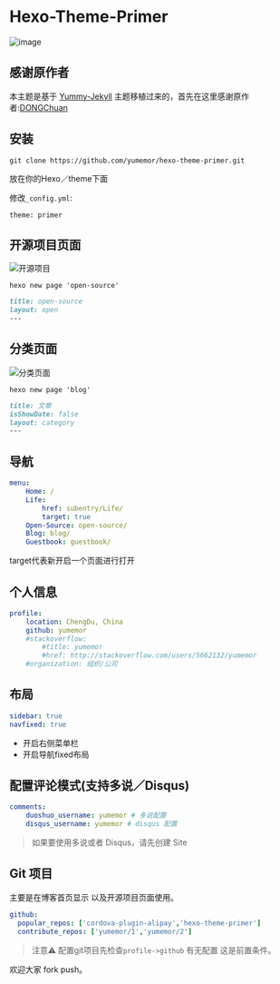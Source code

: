 # Hexo-Theme-Primer
 
![image](http://o7k7yxkn2.bkt.clouddn.com/2016-08-24_Primer.png)

## 感谢原作者

本主题是基于 [Yummy-Jekyll](https://github.com/DONGChuan/Yummy-Jekyll) 主题移植过来的，首先在这里感谢原作者:[DONGChuan](https://github.com/DONGChuan)


## 安装

```shell
git clone https://github.com/yumemor/hexo-theme-primer.git
```

放在你的Hexo／theme下面

修改`_config.yml`:

```
theme: primer
```

## 开源项目页面

![开源项目](http://oct8d1mqf.bkt.clouddn.com/2016-09-27-30AD2169-8D9E-4181-9B5F-73337B1C1120.png)

```shell
hexo new page 'open-source'
```

```md
title: open-source
layout: open
---

```

## 分类页面

![分类页面](http://oct8d1mqf.bkt.clouddn.com/2016-09-27-21%3A25%3A04.jpg)

```shell
hexo new page 'blog'
```

```md
title: 文章
isShowDate: false
layout: category
---
```

## 导航

```yml
menu:
	Home: /
	Life: 
		href: subentry/Life/
		target: true
	Open-Source: open-source/
	Blog: blog/
	Guestbook: guestbook/
```
target代表新开启一个页面进行打开

## 个人信息

```yml
profile:
	location: ChengDu, China
	github: yumemor
	#stackoverflow: 
		#title: yumemor
		#href: http://stackoverflow.com/users/5662132/yumemor
	#organization: 组织/公司
```
## 布局

```yml
sidebar: true
navfixed: true
```

* 开启右侧菜单栏
* 开启导航fixed布局

## 配置评论模式(支持多说／Disqus)
```yml
comments:
	duoshuo_username: yumemor # 多说配置
	disqus_username: yumemor # disqus 配置

```

> 如果要使用多说或者 Disqus，请先创建 Site

## Git 项目
主要是在博客首页显示 以及开源项目页面使用。

```yml
github:
  popular_repos: ['cordova-plugin-alipay','hexo-theme-primer']
  contribute_repos: ['yumemor/1','yumemor/2']
```
> 注意⚠️ 配置git项目先检查`profile->github` 有无配置 这是前置条件。


欢迎大家 fork push。


